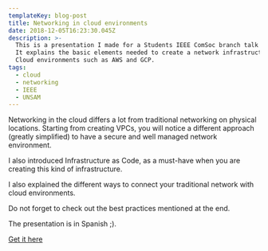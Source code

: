 ```yaml
---
templateKey: blog-post
title: Networking in cloud environments
date: 2018-12-05T16:23:30.045Z
description: >-
  This is a presentation I made for a Students IEEE ComSoc branch talk at UNSAM.
  It explains the basic elements needed to create a network infrastructure on
  Cloud environments such as AWS and GCP.
tags:
  - cloud
  - networking
  - IEEE
  - UNSAM
---
```

Networking in the cloud differs a lot from traditional networking on physical locations. Starting from creating VPCs, you will notice a different approach (greatly simplified) to have a secure and well managed network environment. 

I also introduced Infrastructure as Code, as a must-have when you are creating this kind of infrastructure.

I also explained the different ways to connect your traditional network with cloud environments.

Do not forget to check out the best practices mentioned at the end.

The presentation is in Spanish ;).

[Get it here](https://docs.google.com/presentation/d/1vJJST31ylySV5-8pmYYZVs86AJBjZmrRuwaO-G29-SM/edit?usp=sharing)
